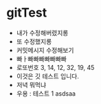 # gitTest

- 내가 수정해버렸지롱
- 또 수정했지롱
- 커밋메시지 수정해보기
- 빠ㅏ빠빠빠빠빠빠빠
- 로또번호 3, 14, 12, 32, 19, 45
- 이것은 깃 테스트 입니다.
- 저녁 뭐먹냐
- 우용 : 테스트 1 asdsaa
